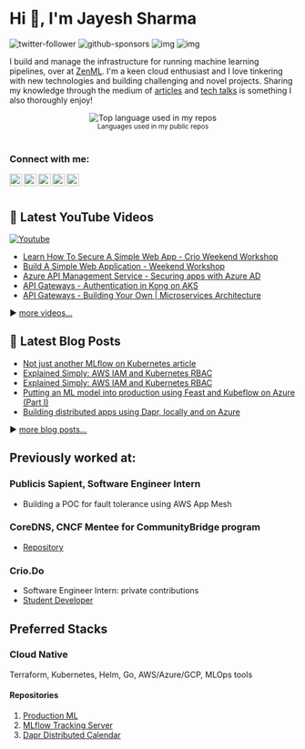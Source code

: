 # Hi 👋, I'm Jayesh Sharma

![twitter-follower](https://img.shields.io/twitter/follow/wjayesh?style=social) ![github-sponsors](https://img.shields.io/github/sponsors/wjayesh?label=GitHub%20Sponsors&style=social) ![img](https://img.shields.io/youtube/channel/subscribers/UCDeVyD6ZB7K-xHQBUZ-UxCA?label=YouTube%20Subscribers&style=social) ![img](https://img.shields.io/youtube/channel/views/UCDeVyD6ZB7K-xHQBUZ-UxCA?label=Total%20views%20on%20my%20YouTube%20Channel&style=social)

<!-- p align="center" style="margin: -20px 0 30px">
  <a href="https://www.linkedin.com/in/wjayesh/" target="_blank" style='margin-right:10px'>
    <img align="center" src="https://cdn.jsdelivr.net/npm/simple-icons@3.0.1/icons/linkedin.svg" alt="linkedin" height="22px" width="22px" />
  </a>
<!--   &nbsp;&nbsp;
  <a href="https://twitter.com/WJayesh" target="_blank">
    <img align="center" src="https://cdn.jsdelivr.net/npm/simple-icons@3.0.1/icons/twitter.svg" alt="twitter" height="22px" width="22px" />
  </a> -->
<!--   &nbsp;&nbsp;
  <a href="mailto:wjayesh@outlook.com" target="_blank">
    <img align="center" src="https://cdn.jsdelivr.net/npm/simple-icons@3.0.1/icons/protonmail.svg" alt="email" height="22px" width="22px" />
  </a>
</p> -->

I build and manage the infrastructure for running machine learning pipelines, over at [ZenML](https://zenml.io). I'm a keen cloud enthusiast and I love tinkering with new technologies and building challenging and novel projects. Sharing my knowledge through the medium of [articles](https://medium.com/@wjayesh) and [tech talks](https://www.youtube.com/channel/UCDeVyD6ZB7K-xHQBUZ-UxCA) is something I also thoroughly enjoy! 

<div align="center">
  <img width="" src="https://github-readme-stats.vercel.app/api/top-langs/?username=wjayesh&layout=compact&hide_title=1&card_width=300" alt="Top language used in my repos" />
  <br />
  <small>Languages used in my public repos</small>
  <br />
  <br />
</div>


### Connect with me:

[<img align="left" alt="YouTube" width="22px" src="https://raw.githubusercontent.com/n3wt0n/n3wt0n/master/assets/youtube.svg" />][youtube]
[<img align="left" alt="Twitter" width="22px" src="https://raw.githubusercontent.com/n3wt0n/n3wt0n/master/assets/twitter.svg" />][twitter]
[<img align="left" alt="LinkedIn" width="22px" src="https://raw.githubusercontent.com/n3wt0n/n3wt0n/master/assets/linkedin.svg" />][linkedin]
[<img align="left" alt="Instagram" width="22px" src="https://raw.githubusercontent.com/n3wt0n/n3wt0n/master/assets/instagram.png" />][instagram]
[<img align="left" alt="Medium" width="22px" src="https://cdn.jsdelivr.net/npm/simple-icons@3.0.1/icons/medium.svg" />][medium]


<br />
<br />

## 🎥 Latest YouTube Videos

<p align="left">
  <a href="https://www.youtube.com/channel/UCDeVyD6ZB7K-xHQBUZ-UxCA?sub_confirmation=1"><img alt="Youtube" title="Youtube" src="https://img.shields.io/badge/-Subscribe-red?style=for-the-badge&logo=youtube&logoColor=white"/></a>
</p>

<!-- YOUTUBE:START -->
- [Learn How To Secure A Simple Web App - Crio Weekend Workshop](https://www.youtube.com/watch?v=QqKr07thtAg)
- [Build A Simple Web Application - Weekend Workshop](https://www.youtube.com/watch?v=H9NH-o07g7I)
- [Azure API Management Service - Securing apps with Azure AD](https://www.youtube.com/watch?v=4rwMRL-DrUs)
- [API Gateways - Authentication in Kong on AKS](https://www.youtube.com/watch?v=4QxqU5Oeu6E)
- [API Gateways - Building Your Own | Microservices Architecture](https://www.youtube.com/watch?v=JGGx8QbvPrs)
<!-- YOUTUBE:END -->

▶ [more videos...][youtube]



## 📑 Latest Blog Posts

<!-- BLOG-POST-LIST:START -->
- [Not just another MLflow on Kubernetes article](https://dev.to/wjayesh/not-just-another-mlflow-on-kubernetes-article-2522)
- [Explained Simply: AWS IAM and Kubernetes RBAC](https://dev.to/wjayesh/explained-simply-aws-iam-and-kubernetes-rbac-1hja)
- [Explained Simply: AWS IAM and Kubernetes RBAC](https://wjayesh.medium.com/explained-simply-aws-iam-and-kubernetes-rbac-f60fa6b4f2af?source=rss-18ed07d706ef------2)
- [Putting an ML model into production using Feast and Kubeflow on Azure &lpar;Part I&rpar;](https://dev.to/wjayesh/putting-an-ml-model-into-production-using-feast-and-kubeflow-on-azure-part-i-3i33)
- [Building distributed apps using Dapr, locally and on Azure](https://medium.com/c-sharp-progarmming/building-distributed-apps-using-dapr-locally-and-on-azure-65316a2f259?source=rss-18ed07d706ef------2)
<!-- BLOG-POST-LIST:END -->

▶ [more blog posts...][blog]



## Previously worked at:

### Publicis Sapient, Software Engineer Intern
* Building a POC for fault tolerance using AWS App Mesh
### CoreDNS, CNCF Mentee for CommunityBridge program
* [Repository](https://github.com/wjayesh/coredns-healthcheck/tree/main/pkg)
### Crio.Do
* Software Engineer Intern: private contributions
* [Student Developer](https://github.com/wjayesh/csod-2019-wjayesh)

## Preferred Stacks
### Cloud Native
Terraform, Kubernetes, Helm, Go, AWS/Azure/GCP, MLOps tools
#### Repositories
1. [Production ML](https://github.com/wjayesh/production_ml)
2. [MLflow Tracking Server](https://github.com/wjayesh/mlflow-tracking-server)
3. [Dapr Distributed Calendar](https://github.com/wjayesh/dapr-distributed-calendar)

[blog]: https://wjayesh.medium.com
[twitter]: https://twitter.com/wjayesh
[youtube]: https://www.youtube.com/channel/UCDeVyD6ZB7K-xHQBUZ-UxCA
[linkedin]: https://linkedin.com/in/wjayesh
[instagram]: https://www.instagram.com/wjayesh_
[medium]: https://wjayesh.medium.com/


